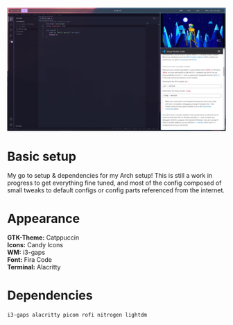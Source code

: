 ![config](config.png)

# Basic setup
My go to setup & dependencies for my Arch setup! This is still a work in progress to get everything fine tuned, and most of the config composed of small tweaks to default configs or config parts referenced from the internet.

# Appearance
**GTK-Theme:** Catppuccin <br>
**Icons:** Candy Icons <br>
**WM:** i3-gaps <br>
**Font:** Fira Code <br>
**Terminal:** Alacritty <br>

# Dependencies
`i3-gaps alacritty picom rofi nitrogen lightdm`
